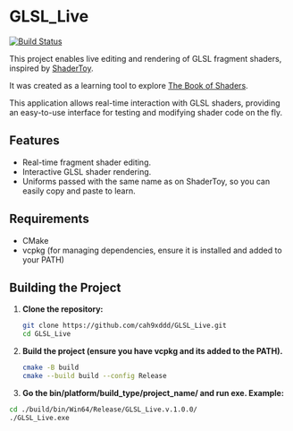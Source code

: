 # GLSL_Live
[![Build Status](https://github.com/cah9xddd/GLSL_Live/actions/workflows/cmake-single-platform_windows.yml/badge.svg)]([https://github.com//cah9xddd/GLSL_Live/actions/workflows/cmake-single-platform_windows.yml])

This project enables live editing and rendering of GLSL fragment shaders, inspired by [ShaderToy](https://www.shadertoy.com).

It was created as a learning tool to explore [The Book of Shaders](https://thebookofshaders.com).

This application allows real-time interaction with GLSL shaders, providing an easy-to-use interface for testing and modifying shader code on the fly.

## Features
- Real-time fragment shader editing.
- Interactive GLSL shader rendering.
- Uniforms passed with the same name as on ShaderToy, so you can easily copy and paste to learn.

## Requirements
- CMake
- vcpkg (for managing dependencies, ensure it is installed and added to your PATH)

## Building the Project

1. **Clone the repository:**
   ```bash
   git clone https://github.com/cah9xddd/GLSL_Live.git
   cd GLSL_Live
   ```
2. **Build the project (ensure you have vcpkg and its added to the PATH).**   
   ```bash   
   cmake -B build
   cmake --build build --config Release
   ```
3. **Go the bin/platform/build_type/project_name/ and run exe. Example:**
  ```bash
  cd ./build/bin/Win64/Release/GLSL_Live.v.1.0.0/
  ./GLSL_Live.exe
  ```



